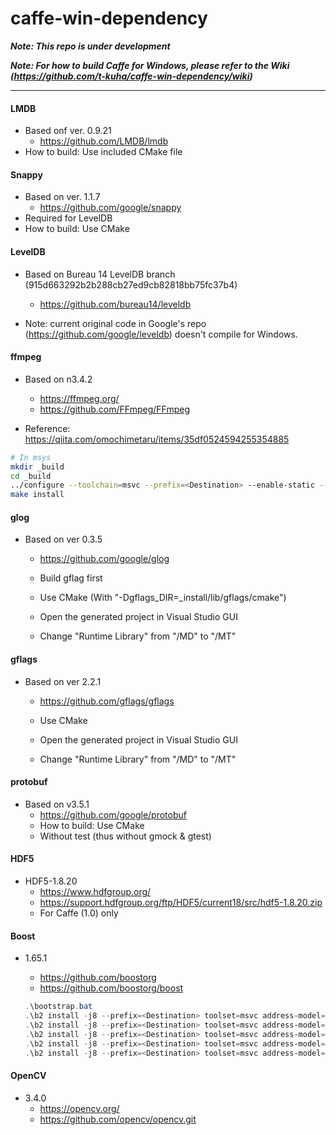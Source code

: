 # caffe-win-dependency


***Note: This repo is under development***


***Note: For how to build Caffe for Windows, please refer to the Wiki (https://github.com/t-kuha/caffe-win-dependency/wiki)***


***
#### LMDB
- Based onf ver. 0.9.21
  - https://github.com/LMDB/lmdb
- How to build: Use included CMake file


#### Snappy
- Based on ver. 1.1.7
  - https://github.com/google/snappy
- Required for LevelDB
- How to build: Use CMake


#### LevelDB
- Based on Bureau 14 LevelDB branch (915d663292b2b288cb27ed9cb82818bb75fc37b4)
  - https://github.com/bureau14/leveldb

- Note: current original code in Google's repo (https://github.com/google/leveldb) doesn't compile for Windows.


#### ffmpeg
- Based on n3.4.2
  - https://ffmpeg.org/
  - https://github.com/FFmpeg/FFmpeg

- Reference: https://qiita.com/omochimetaru/items/35df0524594255354885

```bash
# In msys
mkdir _build
cd _build
../configure --toolchain=msvc --prefix=<Destination> --enable-static --disable-programs
make install
```


#### glog
- Based on ver 0.3.5
  - https://github.com/google/glog

  - Build gflag first
  - Use CMake (With "-Dgflags_DIR=_install/lib/gflags/cmake")
  - Open the generated project in Visual Studio GUI
  - Change "Runtime Library" from "/MD" to "/MT" 


#### gflags
- Based on ver 2.2.1
  - https://github.com/gflags/gflags

  - Use CMake
  - Open the generated project in Visual Studio GUI
  - Change "Runtime Library" from "/MD" to "/MT" 


#### protobuf
- Based on v3.5.1
  - https://github.com/google/protobuf
  - How to build: Use CMake
  - Without test (thus without gmock & gtest)
  

#### HDF5
- HDF5-1.8.20
  - https://www.hdfgroup.org/
  - https://support.hdfgroup.org/ftp/HDF5/current18/src/hdf5-1.8.20.zip
  - For Caffe (1.0) only


#### Boost
- 1.65.1
  - https://github.com/boostorg
  - https://github.com/boostorg/boost

  ```PowerShell
  .\bootstrap.bat
  .\b2 install -j8 --prefix=<Destination> toolset=msvc address-model=64 runtime-link=static link=static variant=release --with-filesystem
  .\b2 install -j8 --prefix=<Destination> toolset=msvc address-model=64 runtime-link=static link=static variant=release --with-system
  .\b2 install -j8 --prefix=<Destination> toolset=msvc address-model=64 runtime-link=static link=static variant=release --with-thread
  .\b2 install -j8 --prefix=<Destination> toolset=msvc address-model=64 runtime-link=static link=static variant=release --with-python
  .\b2 install -j8 --prefix=<Destination> toolset=msvc address-model=64 runtime-link=static link=static variant=release --with-date_time
  ```

#### OpenCV
- 3.4.0
  - https://opencv.org/
  - https://github.com/opencv/opencv.git
